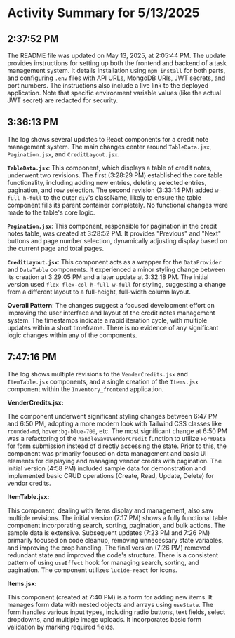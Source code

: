 # Activity Summary for 5/13/2025

## 2:37:52 PM
The README file was updated on May 13, 2025, at 2:05:44 PM.  The update provides instructions for setting up both the frontend and backend of a task management system.  It details installation using `npm install` for both parts,  and configuring `.env` files with API URLs, MongoDB URIs, JWT secrets, and port numbers.  The instructions also include a live link to the deployed application.  Note that specific environment variable values (like the actual JWT secret) are redacted for security.


## 3:36:13 PM
The log shows several updates to React components for a credit note management system.  The main changes center around `TableData.jsx`, `Pagination.jsx`, and `CreditLayout.jsx`.

**`TableData.jsx`**: This component, which displays a table of credit notes, underwent two revisions. The first (3:28:29 PM) established the core table functionality, including adding new entries, deleting selected entries, pagination, and row selection. The second revision (3:33:14 PM) added `w-full h-full` to the outer `div`'s className,  likely to ensure the table component fills its parent container completely.  No functional changes were made to the table's core logic.

**`Pagination.jsx`**: This component, responsible for pagination in the credit notes table, was created at 3:28:52 PM.  It provides "Previous" and "Next" buttons and page number selection, dynamically adjusting display based on the current page and total pages.

**`CreditLayout.jsx`**: This component acts as a wrapper for the `DataProvider` and `DataTable` components. It experienced a minor styling change between its creation at 3:29:05 PM and a later update at 3:32:18 PM. The initial version used `flex flex-col h-full w-full` for styling, suggesting a change from a different layout to a full-height, full-width column layout.

**Overall Pattern**: The changes suggest a focused development effort on improving the user interface and layout of the credit notes management system.  The timestamps indicate a rapid iteration cycle, with multiple updates within a short timeframe. There is no evidence of any significant logic changes within any of the components.


## 7:47:16 PM
The log shows multiple revisions to the `VenderCredits.jsx` and `ItemTable.jsx` components, and a single creation of the `Items.jsx` component within the `Inventory_frontend` application.

**VenderCredits.jsx:**

The component underwent significant styling changes between 6:47 PM and 6:50 PM,  adopting a more modern look with Tailwind CSS classes like `rounded-md`, `hover:bg-blue-700`, etc.  The most significant change at 6:50 PM was a refactoring of the `handleSaveVendorCredit` function to utilize `FormData` for form submission instead of directly accessing the state.  Prior to this, the component was primarily focused on data management and basic UI elements for displaying and managing vendor credits with pagination.  The initial version (4:58 PM) included sample data for demonstration and implemented basic CRUD operations (Create, Read, Update, Delete) for vendor credits.

**ItemTable.jsx:**

This component, dealing with items display and management, also saw multiple revisions.  The initial version (7:17 PM) shows a fully functional table component incorporating search, sorting, pagination, and bulk actions.  The sample data is extensive. Subsequent updates (7:23 PM and 7:26 PM) primarily focused on code cleanup, removing unnecessary state variables, and improving the prop handling. The final version (7:26 PM) removed redundant state and improved the code's structure. There is a consistent pattern of using `useEffect` hook for managing search, sorting, and pagination.  The component utilizes `lucide-react` for icons.

**Items.jsx:**

This component (created at 7:40 PM) is a form for adding new items. It manages form data with nested objects and arrays using `useState`.  The form handles various input types, including radio buttons, text fields, select dropdowns, and multiple image uploads.  It incorporates basic form validation by marking required fields.
